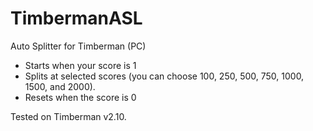 # TimbermanASL
Auto Splitter for Timberman (PC)

- Starts when your score is 1
- Splits at selected scores (you can choose 100, 250, 500, 750, 1000, 1500, and 2000). 
- Resets when the score is 0

Tested on Timberman v2.10.

